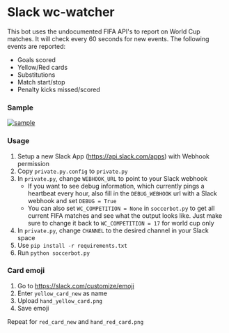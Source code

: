 # Slack wc-watcher
This bot uses the undocumented FIFA API's to report on World Cup matches. It will check every 60 seconds for new events. The following events are reported:
+ Goals scored
+ Yellow/Red cards
+ Substitutions
+ Match start/stop
+ Penalty kicks missed/scored

### Sample
[![sample](https://github.com/ImDevinC/wc-watcher/raw/master/ss.png)](#sample)

### Usage
1. Setup a new Slack App (https://api.slack.com/apps) with Webhook permission
1. Copy `private.py.config` to `private.py`
1. In `private.py`, change `WEBHOOK_URL` to point to your Slack webhook
    + If you want to see debug information, which currently pings a heartbeat every hour, also fill in the `DEBUG_WEBHOOK` url with a Slack webhook and set `DEBUG = True`
    + You can also set `WC_COMPETITION = None` in `soccerbot.py` to get all current FIFA matches and see what the output looks like. Just make sure to change it back to `WC_COMPETITION = 17` for world cup only
1. In `private.py`, change `CHANNEL` to the desired channel in your Slack space
1. Use `pip install -r requirements.txt`
1. Run `python soccerbot.py`

### Card emoji
1. Go to https://slack.com/customize/emoji
1. Enter `yellow_card_new` as name
1. Upload `hand_yellow_card.png`
1. Save emoji

Repeat for `red_card_new` and `hand_red_card.png`

